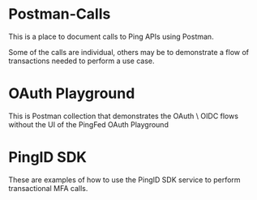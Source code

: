 # Postman-Calls

This is a place to document calls to Ping APIs using Postman.

Some of the calls are individual, others may be to demonstrate a flow of transactions needed to perform a use case.

# OAuth Playground

This is Postman collection that demonstrates the OAuth \ OIDC flows without the UI of the PingFed OAuth Playground

# PingID SDK

These are examples of how to use the PingID SDK service to perform transactional MFA calls.
